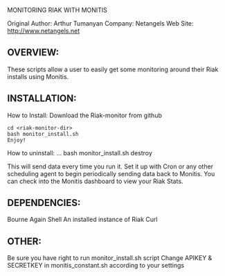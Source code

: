 MONITORING RIAK WITH MONITIS

Original Author: Arthur Tumanyan
Company: Netangels
Web Site: http://www.netangels.net

OVERVIEW:
---------
These scripts allow a user to easily get some monitoring around their Riak installs using Monitis.


INSTALLATION:
-------------
How to Install:
	Download the Riak-monitor from github

	cd <riak-monitor-dir>
	bash monitor_install.sh
	Enjoy!
How to uninstall:
	...
	bash monitor_install.sh destroy   


This will send data every time you run it.  Set it up with Cron or any other
scheduling agent to begin periodically sending data back to Monitis.  You can 
check into the Monitis dashboard to view your Riak Stats.


DEPENDENCIES:
-------------
Bourne Again Shell
An installed instance of Riak
Curl

OTHER:
------
Be sure you have right to run monitor_install.sh script
Change APIKEY & SECRETKEY in monitis_constant.sh according to your settings
